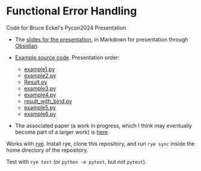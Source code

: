 # Functional Error Handling
Code for Bruce Eckel's Pycon2024 Presentation

- The [slides for the presentation](https://github.com/BruceEckel/functional_error_handling/blob/main/Slides.md), in Markdown for presentation through [Obsidian](https://obsidian.md/).

- [Example source code](https://github.com/BruceEckel/functional_error_handling/tree/main/src/functional_error_handling). Presentation order:
    - [example1.py](https://github.com/BruceEckel/functional_error_handling/blob/main/src/functional_error_handling/example1.py)
    - [example2.py](https://github.com/BruceEckel/functional_error_handling/blob/main/src/functional_error_handling/example2.py)
    - [Result.py](https://github.com/BruceEckel/functional_error_handling/blob/main/src/functional_error_handling/result.py)
    - [example3.py](https://github.com/BruceEckel/functional_error_handling/blob/main/src/functional_error_handling/example3.py)
    - [example4.py](https://github.com/BruceEckel/functional_error_handling/blob/main/src/functional_error_handling/example4.py)
    - [result_with_bind.py](https://github.com/BruceEckel/functional_error_handling/blob/main/src/functional_error_handling/result_with_bind.py)
    - [example5.py](https://github.com/BruceEckel/functional_error_handling/blob/main/src/functional_error_handling/example5.py)
    - [example6.py](https://github.com/BruceEckel/functional_error_handling/blob/main/src/functional_error_handling/example6.py)

- The associated paper (a work in progress, which I think may eventually become part of a larger work) is [here](https://github.com/BruceEckel/functional_error_handling/blob/main/Functional%20Error%20Handling.md).

Works with [rye](https://rye-up.com/). Install rye, clone this repository, and run `rye sync` inside the home directory of the repository.

Test with `rye test` (or `python -m pytest`, but not `pytest`).
